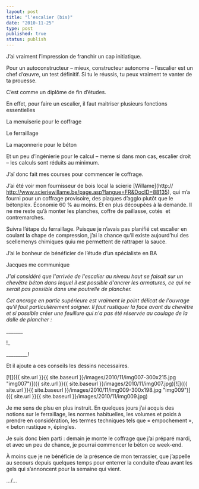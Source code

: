 ```yaml
---
layout: post
title: "l'escalier (bis)"
date: "2010-11-25"
type: post
published: true
status: publish
---
```


J’ai vraiment l’impression de franchir un cap initiatique.

Pour un autoconstructeur – mieux, constructeur autonome – l’escalier est un chef d’œuvre, un test définitif. Si tu le réussis, tu peux vraiment te vanter de ta prouesse.

C’est comme un diplôme de fin d’études.

En effet, pour faire un escalier, il faut maitriser plusieurs fonctions essentielles

La menuiserie pour le coffrage

Le ferraillage

La maçonnerie pour le béton

Et un peu d’ingénierie pour le calcul – meme si dans mon cas, escalier droit – les calculs sont réduits au minimum.

J’aï donc fait mes courses pour commencer le coffrage.

J’ai été voir mon fournisseur de bois local la scierie [Willame](http:// http://www.scieriewillame.be/page.asp?langue=FR&DocID=88135), qui m’a fourni pour un coffrage provisoire, des plaques d’agglo plutôt que le bétonplex. Économie 60 % au moins. Et en plus découpées à la demande. Il ne me reste qu’à monter les planches, coffre de paillasse, cotés  et contremarches.

Suivra l’étape du ferraillage. Puisque je n’avais pas planifié cet escalier en coulant la chape de compression, j’ai la chance qu’il existe aujourd’hui des scellemenys chimiques quiu me permettent de rattraper la sauce.

J’ai le bonheur de bénéficier de l’étude d’un spécialiste en BA

Jacques me communique

_J'ai considéré que l'arrivée de l'escalier au niveau haut se faisait sur un chevêtre béton dans lequel il est possible d'ancrer les armatures, ce qui ne serait pas possible dans une poutrelle de plancher._

_Cet ancrage en partie supérieure est vraiment le point délicat de l'ouvrage qu'il faut particulièrement soigner. Il faut rustiquer la face avant du chevêtre et si possible créer une feuillure qui n'a pas été réservée au coulage de la dalle de plancher :_

\_\_\_\_\_\_\_

!\_

\_\_\_\_\_\_\_\_\_!

Et il ajoute a ces conseils les dessins necessaires.

[![]({{ site.url }}{{ site.baseurl }}/images/2010/11/img007-300x215.jpg "img007")]({{ site.url }}{{ site.baseurl }}/images/2010/11/img007.jpg)[![]({{ site.url }}{{ site.baseurl }}/images/2010/11/img009-300x198.jpg "img009")]({{ site.url }}{{ site.baseurl }}/images/2010/11/img009.jpg)

Je me sens de plsu en plus instruit. En quelques jours j’ai acquis des notions sur le ferraillage, les normes habituelles, les volumes et poids à prendre en considération, les termes techniques tels que « empochement », « beton rustique », épingles.

Je suis donc bien parti : demain je monte le coffrage que j’ai préparé mardi, et avec un peu de chance, je pourrai commencer le béton ce week-end.

À moins que je ne bénéficie de la présence de mon terrassier, que j’appelle au secours depuis quelques temps pour enterrer la conduite d’eau avant les gels qui s’annoncent pour la semaine qui vient.

.../...
